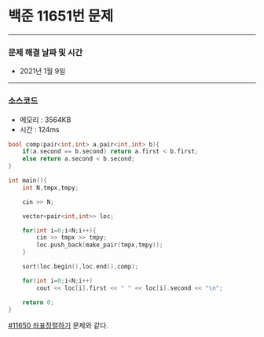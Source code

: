 
# 백준 11651번 문제

---

### 문제 해결 날짜 및 시간

- 2021년 1월 9일

---

### 소스코드
- 메모리 : 3564KB
- 시간 : 124ms

```cpp
bool comp(pair<int,int> a,pair<int,int> b){
    if(a.second == b.second) return a.first < b.first;
    else return a.second < b.second;
}

int main(){
    int N,tmpx,tmpy;

    cin >> N;

    vector<pair<int,int>> loc;

    for(int i=0;i<N;i++){
        cin >> tmpx >> tmpy;
        loc.push_back(make_pair(tmpx,tmpy));
    }

    sort(loc.begin(),loc.end(),comp);

    for(int i=0;i<N;i++)
        cout << loc[i].first << " " << loc[i].second << "\n";

    return 0;
}
```

[#11650 좌표정렬하기](https://github.com/GANGESHOTTEOK/gukbbap/blob/main/2021_01_08/HONG/11650.cpp) 문제와 같다.